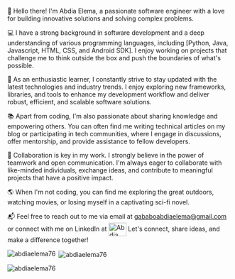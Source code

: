 👋 Hello there! I'm Abdia Elema, a passionate software engineer with a love for building innovative solutions and solving complex problems.

💻 I have a strong background in software development and a deep understanding of various programming languages, including [Python, Java, Javascript, HTML, CSS, and Android SDK]. I enjoy working on projects that challenge me to think outside the box and push the boundaries of what's possible.

🚀 As an enthusiastic learner, I constantly strive to stay updated with the latest technologies and industry trends. I enjoy exploring new frameworks, libraries, and tools to enhance my development workflow and deliver robust, efficient, and scalable software solutions.

📚 Apart from coding, I'm also passionate about sharing knowledge and empowering others. You can often find me writing technical articles on my blog or participating in tech communities, where I engage in discussions, offer mentorship, and provide assistance to fellow developers.

👥 Collaboration is key in my work. I strongly believe in the power of teamwork and open communication. I'm always eager to collaborate with like-minded individuals, exchange ideas, and contribute to meaningful projects that have a positive impact.

🌎 When I'm not coding, you can find me exploring the great outdoors, watching movies, or losing myself in a captivating sci-fi novel.

📬 Feel free to reach out to me via email at gababoabdiaelema@gmail.com or connect with me on LinkedIn at <a href ="https://www.linkedin.com/in/abdia-elema-8b5a06248/" taget="blank"><img align="center" src="https://raw.githubusercontent.com/rahuldkjain/github-profile-readme-generator/master/src/images/icons/Social/linked-in-alt.svg" alt="Abdia Elema" height="30" width="40" /></a> Let's connect, share ideas, and make a difference together!


<p><img align="left" src="https://github-readme-stats.vercel.app/api/top-langs?username=abdiaelema76&show_icons=true&locale=en&layout=compact" alt="abdiaelema76" /></p>

<p>&nbsp;<img align="center" src="https://github-readme-stats.vercel.app/api?username=ernest028&show_icons=true&locale=en" alt="abdiaelema76" /></p>

<p><img align="center" src="https://github-readme-streak-stats.herokuapp.com/?user=abdiaelema76&" alt="abdiaelema76" /></p>


